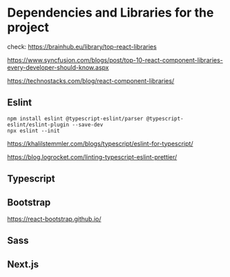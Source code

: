 # Dependencies and Libraries for the project

check:
https://brainhub.eu/library/top-react-libraries

https://www.syncfusion.com/blogs/post/top-10-react-component-libraries-every-developer-should-know.aspx

https://technostacks.com/blog/react-component-libraries/


## Eslint

```
npm install eslint @typescript-eslint/parser @typescript-eslint/eslint-plugin --save-dev
npx eslint --init
```

https://khalilstemmler.com/blogs/typescript/eslint-for-typescript/

https://blog.logrocket.com/linting-typescript-eslint-prettier/


## Typescript


## Bootstrap

https://react-bootstrap.github.io/


## Sass


## Next.js



